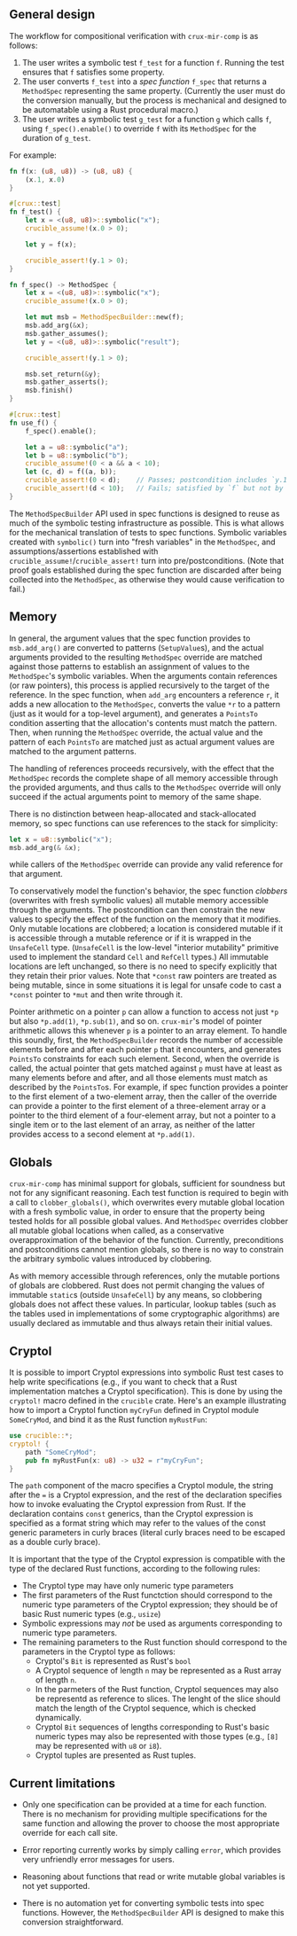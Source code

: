 ## General design

The workflow for compositional verification with `crux-mir-comp` is as follows:

 1. The user writes a symbolic test `f_test` for a function `f`.  Running the
    test ensures that `f` satisfies some property.
 2. The user converts `f_test` into a *spec function* `f_spec` that returns a
    `MethodSpec` representing the same property.  (Currently the user must do
    the conversion manually, but the process is mechanical and designed to be
    automatable using a Rust procedural macro.)
 3. The user writes a symbolic test `g_test` for a function `g` which calls
    `f`, using `f_spec().enable()` to override `f` with its `MethodSpec` for
    the duration of `g_test`.

For example:

```Rust
fn f(x: (u8, u8)) -> (u8, u8) {
    (x.1, x.0)
}

#[crux::test]
fn f_test() {
    let x = <(u8, u8)>::symbolic("x");
    crucible_assume!(x.0 > 0);

    let y = f(x);

    crucible_assert!(y.1 > 0);
}

fn f_spec() -> MethodSpec {
    let x = <(u8, u8)>::symbolic("x");
    crucible_assume!(x.0 > 0);

    let mut msb = MethodSpecBuilder::new(f);
    msb.add_arg(&x);
    msb.gather_assumes();
    let y = <(u8, u8)>::symbolic("result");

    crucible_assert!(y.1 > 0);

    msb.set_return(&y);
    msb.gather_asserts();
    msb.finish()
}

#[crux::test]
fn use_f() {
    f_spec().enable();

    let a = u8::symbolic("a");
    let b = u8::symbolic("b");
    crucible_assume!(0 < a && a < 10);
    let (c, d) = f((a, b));
    crucible_assert!(0 < d);    // Passes; postcondition includes `y.1 > 0`
    crucible_assert!(d < 10);   // Fails; satisfied by `f` but not by `f_spec`
}
```

The `MethodSpecBuilder` API used in spec functions is designed to reuse as much
of the symbolic testing infrastructure as possible.  This is what allows for
the mechanical translation of tests to spec functions.  Symbolic variables
created with `symbolic()` turn into "fresh variables" in the `MethodSpec`, and
assumptions/assertions established with `crucible_assume!`/`crucible_assert!`
turn into pre/postconditions.  (Note that proof goals established during the
spec function are discarded after being collected into the `MethodSpec`, as
otherwise they would cause verification to fail.)


## Memory

In general, the argument values that the spec function provides to
`msb.add_arg()` are converted to patterns (`SetupValue`s), and the actual
arguments provided to the resulting `MethodSpec` override are matched against
those patterns to establish an assignment of values to the `MethodSpec`'s
symbolic variables.  When the arguments contain references (or raw pointers),
this process is applied recursively to the target of the reference.  In the
spec function, when `add_arg` encounters a reference `r`, it adds a new
allocation to the `MethodSpec`, converts the value `*r` to a pattern (just as
it would for a top-level argument), and generates a `PointsTo` condition
asserting that the allocation's contents must match the pattern.  Then, when
running the `MethodSpec` override, the actual value and the pattern of each
`PointsTo` are matched just as actual argument values are matched to the
argument patterns.

The handling of references proceeds recursively, with the effect that the
`MethodSpec` records the complete shape of all memory accessible through the
provided arguments, and thus calls to the `MethodSpec` override will only
succeed if the actual arguments point to memory of the same shape.

There is no distinction between heap-allocated and stack-allocated memory, so
spec functions can use references to the stack for simplicity:
```Rust
let x = u8::symbolic("x");
msb.add_arg(& &x);
```
while callers of the `MethodSpec` override can provide any valid reference for
that argument.

To conservatively model the function's behavior, the spec function *clobbers*
(overwrites with fresh symbolic values) all mutable memory accessible through
the arguments.  The postcondition can then constrain the new values to specify
the effect of the function on the memory that it modifies.  Only mutable
locations are clobbered; a location is considered mutable if it is accessible
through a mutable reference or if it is wrapped in the `UnsafeCell` type.
(`UnsafeCell` is the low-level "interior mutability" primitive used to
implement the standard `Cell` and `RefCell` types.)  All immutable locations
are left unchanged, so there is no need to specify explicitly that they retain
their prior values.  Note that `*const` raw pointers are treated as being
mutable, since in some situations it is legal for unsafe code to cast a
`*const` pointer to `*mut` and then write through it.

Pointer arithmetic on a pointer `p` can allow a function to access not just
`*p` but also `*p.add(1)`, `*p.sub(1)`, and so on.  `crux-mir`'s model of
pointer arithmetic allows this whenever `p` is a pointer to an array element.
To handle this soundly, first, the `MethodSpecBuilder` records the number of
accessible elements before and after each pointer `p` that it encounters, and
generates `PointsTo` constraints for each such element.  Second, when the
override is called, the actual pointer that gets matched against `p` must have
at least as many elements before and after, and all those elements must match
as described by the `PointsTo`s.  For example, if spec function provides a
pointer to the first element of a two-element array, then the caller of the
override can provide a pointer to the first element of a three-element array or
a pointer to the third element of a four-element array, but not a pointer to a
single item or to the last element of an array, as neither of the latter
provides access to a second element at `*p.add(1)`.


## Globals

`crux-mir-comp` has minimal support for globals, sufficient for soundness but
not for any significant reasoning.  Each test function is required to begin
with a call to `clobber_globals()`, which overwrites every mutable global
location with a fresh symbolic value, in order to ensure that the property
being tested holds for all possible global values.  And `MethodSpec` overrides
clobber all mutable global locations when called, as a conservative
overapproximation of the behavior of the function.  Currently, preconditions
and postconditions cannot mention globals, so there is no way to constrain the
arbitrary symbolic values introduced by clobbering.

As with memory accessible through references, only the mutable portions of
globals are clobbered.  Rust does not permit changing the values of immutable
`static`s (outside `UnsafeCell`) by any means, so clobbering globals does not
affect these values.  In particular, lookup tables (such as the tables used in
implementations of some cryptographic algorithms) are usually declared as
immutable and thus always retain their initial values.


## Cryptol

It is possible to import Cryptol expressions into symbolic Rust test cases to
help write specifications (e.g., if you want to check that a Rust implementation
matches a Cryptol specification).  This is done by using the `cryptol!` macro
defined in the `crucible` crate.  Here's an example illustrating how to
import a Cryptol function `myCryFun` defined in Cryptol module `SomeCryMod`,
and bind it as the Rust function `myRustFun`:

```Rust
use crucible::*;
cryptol! {
    path "SomeCryMod";
    pub fn myRustFun(x: u8) -> u32 = r"myCryFun";
}
```

Тhe `path` component of the macro specifies a Cryptol module,
the string after the `=` is a Cryptol expression, and the rest of the
declaration specifies how to invoke evaluating the Cryptol expression from
Rust.  If the declaration contains `const` generics, than the Cryptol expression
is specified as a format string which may refer to the values of the const
generic parameters in curly braces (literal curly braces need to be escaped
as a double curly brace).

It is important that the type of the Cryptol expression is compatible
with the type of the declared Rust functions, according to the following
rules:

  * The Cryptol type may have only numeric type parameters
  * The first parameters of the Rust functction should correspond to the
    numeric type parameters of the Cryptol expression; they should be
    of basic Rust numeric types (e.g., `usize`)
  * Symbolic expressions may *not* be used as arguments corresponding to
    numeric type parameters.
  * The remaining parameters to the Rust function should correspond to the
    parameters in the Cryptol type as follows:
      * Cryptol's `Bit` is represented as Rust's `bool`
      * A Cryptol sequence of length `n` may be represented as a Rust
        array of length `n`.
      * In the parmeters of the Rust function, Cryptol sequences may also
        be representd as reference to slices.  The lenght of the slice should
        match the length of the Cryptol sequence, which is checked dynamically.
      * Cryptol `Bit` sequences of lengths corresponding to Rust's basic
        numeric types may also be represented with those types
        (e.g., `[8]` may be represented with `u8` or `i8`).
      * Cryptol tuples are presented as Rust tuples.


## Current limitations

* Only one specification can be provided at a time for each function.  There is
  no mechanism for providing multiple specifications for the same function and
  allowing the prover to choose the most appropriate override for each call
  site.

* Error reporting currently works by simply calling `error`, which provides
  very unfriendly error messages for users.

* Reasoning about functions that read or write mutable global variables is not
  yet supported.

* There is no automation yet for converting symbolic tests into spec functions.
  However, the `MethodSpecBuilder` API is designed to make this conversion
  straightforward.
